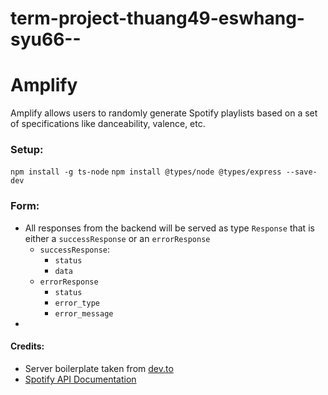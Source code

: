 # term-project-thuang49-eswhang-syu66--

# Amplify
Amplify allows users to randomly generate Spotify playlists based on a set of specifications like danceability, valence, etc. 

### Setup:
```npm install -g ts-node```
```npm install @types/node @types/express --save-dev```

### Form: 
* All responses from the backend will be served as type ```Response``` that is either
a ```successResponse``` or an ```errorResponse```
    * ```successResponse```:
        * ```status```
        * ```data```
    * ```errorResponse```
        *  ```status```
        *  ```error_type```
        * ```error_message```
*
#### Credits: 
* Server boilerplate taken from [dev.to](https://dev.to/wizdomtek/typescript-express-building-robust-apis-with-nodejs-1fln )
* [Spotify API Documentation](https://developer.spotify.com/documentation/web-api)